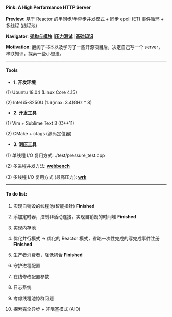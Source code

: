 #### Pink: A High Performance HTTP Server

**Preview:**
基于 Reactor 的半同步/半异步并发模式 + 同步 epoll (ET) 事件循环 + 多线程 (线程池)

**Navigator**:
**[架构与模块](https://github.com/Natureal/Pink_server/blob/master/knowledge/architecture.md)**
|**[压力测试](https://github.com/Natureal/Pink_server/blob/master/knowledge/evaluation.md)**
|**[基础知识](https://github.com/Natureal/Pink_server/blob/master/knowledge/README.md)**


**Motivation**: 翻阅了书本以及学习了一些开源项目后，决定自己写一个 server，串联知识，探索一些小想法。

---

#### Tools

- **1. 开发环境**

(1) Ubuntu 18.04 (Linux Core 4.15)

(2) Intel i5-8250U (1.6(max: 3.4)GHz * 8)

- **2. 开发工具**

(1) Vim + Sublime Text 3 (C++11)

(2) CMake + ctags (源码定位器)


- **3. 测压工具**

(1) 单线程 I/O 复用方式: ./test/pressure_test.cpp

(2) 多进程并发方法: **[webbench](http://home.tiscali.cz/~cz210552/webbench.html)**

(3) 多线程 I/O 复用方式 (最高压力):  **[wrk](https://github.com/wg/wrk)**

---


#### To do list:

1. 实现自销毁的线程池(智能指针) **Finished**

2. 添加定时器，控制非活动连接，实现自销毁的时间堆 **Finished**

3. 实现内存池

4. 优化并行模式 -> 优化的 Reactor 模式，省略一次性完成的写完成事件注册 **Finished**

5. 生产者消费者，降低耦合 **Finished**

6. 守护进程配置

7. 在线修改配置参数

8. 日志系统

9. 考虑线程池惊群问题

10. 探索完全异步 + 非阻塞模式 (AIO)

